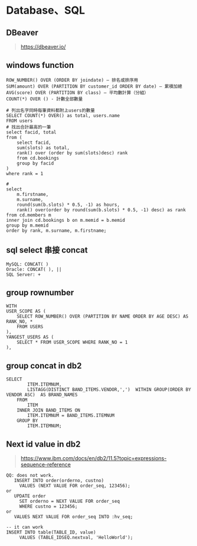 # Database、SQL

## DBeaver
> https://dbeaver.io/

## windows function
```
ROW_NUMBER() OVER (ORDER BY joindate) — 排名或排序用
SUM(amount) OVER (PARTITION BY customer_id ORDER BY date) — 累積加總
AVG(score) OVER (PARTITION BY class) — 平均數計算（分組）
COUNT(*) OVER () - 計數全部數量

# 列出名字同時每筆資料都附上users的數量
SELECT COUNT(*) OVER() as total, users.name
FROM users
# 找出合計最高的一筆
select facid, total 
from (
    select facid,
    sum(slots) as total,
    rank() over (order by sum(slots)desc) rank
    from cd.bookings
    group by facid
) 
where rank = 1

#
select 
    m.firstname,
    m.surname,
    round(sum(b.slots) * 0.5, -1) as hours,
    rank() over(order by round(sum(b.slots) * 0.5, -1) desc) as rank
from cd.members m
inner join cd.bookings b on m.memid = b.memid
group by m.memid
order by rank, m.surname, m.firstname;

```

## sql select 串接 concat
```
MySQL: CONCAT( )
Oracle: CONCAT( ), ||
SQL Server: +
```

## group rownumber
```
WITH
USER_SCOPE AS (
	SELECT ROW_NUMBER() OVER (PARTITION BY NAME ORDER BY AGE DESC) AS RANK_NO, *
	FROM USERS
),
YANGEST_USERS AS (
	SELECT * FROM USER_SCOPE WHERE RANK_NO = 1
),
```

## group concat in db2
```
SELECT
		ITEM.ITEMNUM,
		LISTAGG(DISTINCT BAND_ITEMS.VENDOR,',')  WITHIN GROUP(ORDER BY VENDOR ASC)  AS BRAND_NAMES
	FROM
		ITEM
	INNER JOIN BAND_ITEMS ON
		ITEM.ITEMNUM = BAND_ITEMS.ITEMNUM
	GROUP BY
		ITEM.ITEMNUM;
```

## Next id value in db2
> https://www.ibm.com/docs/en/db2/11.5?topic=expressions-sequence-reference
```
QQ: does not work.
   INSERT INTO order(orderno, custno)
     VALUES (NEXT VALUE FOR order_seq, 123456);
or
   UPDATE order
     SET orderno = NEXT VALUE FOR order_seq
     WHERE custno = 123456;
or
   VALUES NEXT VALUE FOR order_seq INTO :hv_seq;
```
```
-- it can work
INSERT INTO table(TABLE_ID, value)
     VALUES (TABLE_IDSEQ.nextval, 'HelloWorld');
```